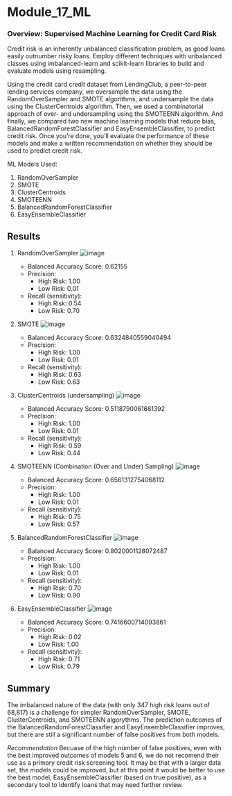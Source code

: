 # Module_17_ML
### Overview: Supervised Machine Learning for Credit Card Risk


Credit risk is an inherently unbalanced classification problem, as good loans easily outnumber risky loans. Employ different techniques with unbalanced classes using imbalanced-learn and scikit-learn libraries to build and evaluate models using resampling.

Using the credit card credit dataset from LendingClub, a peer-to-peer lending services company, we oversample the data using the RandomOverSampler and SMOTE algorithms, and undersample the data using the ClusterCentroids algorithm. Then, we used a combinatorial approach of over- and undersampling using the SMOTEENN algorithm. And finally, we compared two new machine learning models that reduce bias, BalancedRandomForestClassifier and EasyEnsembleClassifier, to predict credit risk. Once you’re done, you’ll evaluate the performance of these models and make a written recommendation on whether they should be used to predict credit risk.


ML Models Used:
1) RandomOverSampler
2) SMOTE
3) ClusterCentroids
4) SMOTEENN
5) BalancedRandomForestClassifier
6) EasyEnsembleClassifier


## Results

1) RandomOverSampler
![image](https://user-images.githubusercontent.com/86166117/143131189-54345940-2044-4525-b70a-0f4ac00d80f9.png)
   * Balanced Accuracy Score: 0.62155
   * Precision: 
     * High Risk:  1.00
     * Low Risk:  0.01
   * Recall (sensitivity):  
     * High Risk:  0.54
     * Low Risk: 0.70
     


2) SMOTE
![image](https://user-images.githubusercontent.com/86166117/143131395-68768e36-ecf9-407b-b95b-5bb19a082298.png)
   * Balanced Accuracy Score: 0.6324840559040494
   * Precision: 
     * High Risk:  1.00
     * Low Risk:  0.01
   * Recall (sensitivity):  
     * High Risk: 0.63
     * Low Risk: 0.63

3) ClusterCentroids (undersampling)
![image](https://user-images.githubusercontent.com/86166117/143131451-4a63ca1c-a510-4e71-b313-e18cac36973f.png)
   * Balanced Accuracy Score: 0.5118790061681392
   * Precision: 
     * High Risk:  1.00
     * Low Risk:  0.01
   * Recall (sensitivity):  
     * High Risk: 0.59
     * Low Risk: 0.44

4) SMOTEENN (Combination (Over and Under) Sampling)
![image](https://user-images.githubusercontent.com/86166117/143131503-d96daafc-081d-4c0a-bfbe-0ee02e623c33.png)
   * Balanced Accuracy Score: 0.6561312754068112
   * Precision: 
     * High Risk:  1.00
     * Low Risk:  0.01
   * Recall (sensitivity):  
     * High Risk: 0.75
     * Low Risk: 0.57

5) BalancedRandomForestClassifier
![image](https://user-images.githubusercontent.com/86166117/143131801-702bb0c9-d960-45d8-b4d1-a02656fa964e.png)
   * Balanced Accuracy Score: 0.8020001128072487
   * Precision: 
     * High Risk:  1.00
     * Low Risk:  0.01
   * Recall (sensitivity):  
     * High Risk: 0.70
     * Low Risk: 0.90


6) EasyEnsembleClassifier
![image](https://user-images.githubusercontent.com/86166117/143135221-c4b3b227-5e4b-4c07-bc02-fb443e13caab.png)

   * Balanced Accuracy Score: 0.7416600714093861
   * Precision: 
     * High Risk:  0.02
     * Low Risk:  1.00
   * Recall (sensitivity):  
     * High Risk: 0.71
     * Low Risk: 0.79


## Summary
The imbalanced nature of the data (with only 347 high risk loans out of 68,817) is a challenge for simpler RandomOverSampler, SMOTE, ClusterCentroids, and SMOTEENN algorythms. The prediction outcomes of the BalancedRandomForestClassifier and EasyEnsembleClassifier improves, but there are still a significant number of false positives from both models. 

*Recommendation* Becuase of the high number of false positives, even with the best improved outcomes of models 5 and 6, we do not recomend their use as a primary credit risk screening tool. It may be that with a larger data set, the models could be improved, but at this point it would be better to use the best model, EasyEnsembleClassifier (based on true positive), as a secondary tool to identify loans that may need further review.  




